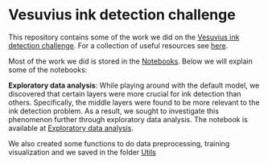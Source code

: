 # Vesuvius ink detection challenge
This repository contains some of the work we did on the [Vesuvius ink detection challenge](https://www.kaggle.com/competitions/vesuvius-challenge-ink-detection). For a collection of useful resources see [here](resources.md). 


Most of the work we did is stored in the [Notebooks](notebooks). Below we will explain some of the notebooks:

**Exploratory data analysis**: While playing around with the default model, we discovered that certain layers were more crucial for ink detection than others. Specifically, the middle layers were found to be more relevant to the ink detection problem. As a result, we sought to investigate this phenomenon further through exploratory data analysis. The notebook is available at [Exploratory data analysis](exploratory_data_analysis.ipynb).


We also created some functions to do data preprocessing, training visualization and we saved in the folder [Utils](utils)
